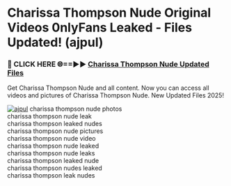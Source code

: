 # Charissa Thompson Nude Original Videos 0nlyFans Leaked - Files Updated! (ajpul)

<h3>🔴 CLICK HERE 🌐==►► <a href="https://tinyurl.com/5h6xmrr3" rel="nofollow">Charissa Thompson Nude Updated Files</a></h3>

Get Charissa Thompson Nude and all content. Now you can access all videos and pictures of Charissa Thompson Nude. New Updated Files 2025!

[![ajpul](https://i.imgur.com/KVD873Z.gif)](https://tinyurl.com/5h6xmrr3)
charissa thompson nude photos<br>
charissa thompson nude leak<br>
charissa thompson leaked nudes<br>
charissa thompson nude pictures<br>
charissa thompson nude video<br>
charissa thompson nude leaked<br>
charissa thompson nude leaks<br>
charissa thompson leaked nude<br>
charissa thompson nudes leaked<br>
charissa thompson leak nudes
